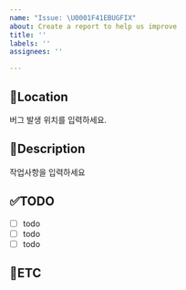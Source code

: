 ```yaml
---
name: "Issue: \U0001F41EBUGFIX"
about: Create a report to help us improve
title: ''
labels: ''
assignees: ''

---
```


📍Location
-
버그 발생 위치를 입력하세요.

📝Description
-
작업사항을 입력하세요

✅TODO
-
- [ ] todo
- [ ] todo
- [ ] todo

👀ETC
-
